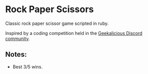 # Rock Paper Scissors 

Classic rock paper scissor game scripted in ruby. 

Inspired by a coding competition held in the [Geekalicious Discord community](https://discord.gg/wkg42nma5y).

## Notes:

- Best 3/5 wins.

